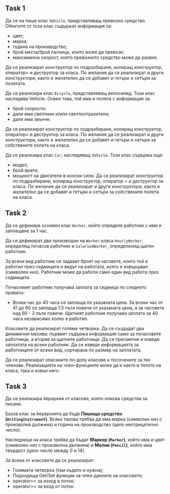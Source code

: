 ## Task 1
Да се на пише клас `Vehicle`, представляващ превозно средство. Обектите от този клас съдържат информация за:
- цвят;
- марка;
- година на производство;
- брой места/брой пътници, които може да превози;
- максимална скорост, която превозното средство може да развие.

Да се реализират конструктор по подразбиране, копиращ конструктор, оператор= и деструктор за класа. По желание да се реализират и други конструктори, както е желателно да се добавят и гетъри и сетъри за полетата.

Да се реализира клас `Bicycle`, представляващ велосипед. Този клас наследява Vehicle. Освен това, той има и полета с информация за:
- брой скорости;
- дали има светлини и/или светлоотразители;
- дали има звънче.

Да се реализират конструктор по подразбиране, копиращ конструктор, оператор= и деструктор за класа. По желание да се реализират и други конструктори, както е желателно да се добавят и гетъри и сетъри за собствените полета на класа. 


Да се реализира клас `Car`, наследяващ `Vehicle`. Този клас съдържа още:
- модел;
- брой врати;
- мощност на двигателя в конски сили.
Да се реализират конструктор по подразбиране, копиращ конструктор, оператор = и деструктор за класа. По желание да се реализират и други конструктори, както е желателно да се добавят и гетъри и сетъри за собствените полета на класа.

## Task 2
Да се дефинира основен клас `Worker`, който определя работник с име и заплащане за 1 час. 

Да се дефинират два производни на `Worker` класа `HourlyWorker`, определящ почасов работник и `SalariedWorker`, определелящ щатен работник.

За всеки вид работник се задават броят на часовете, които той е работил през седмицата и видът на работата, която е извършвал (символен низ). Работник може да работи само един вид работа през седмицата. 

Почасовият работник получава заплата за седмица по следното правило: 
- Всеки час до 40 часа се заплаща по указаната цена. За всеки час от 41 до 60 се заплаща 1.5 пъти повече от указаната цена, а за часовете над 60 - 2 пъти повече. Щатният работник получава заплата за 40 часа независимо колко е работил. 

Класовете да реализират голяма четворка. Да се създадат два динамични масива: първият съдържа информация само за почасовите работници, а втория за щатните работници. Да се пресметне и изведе заплатата на всеки работник. Да се изведе информацията за работниците от всеки вид, сортирана по размер на заплатата. 

Да се реализират описаните по-долу класове и посочените за тях членове. Реализацията на член-функциите може да е както в тялото на класа, така и извън него.
 
## Task 3

Да се реализира йерархия от класове, която описва средства за писане.

Базов клас за йерархията да бъде **Пишещо средство (`WritingInstrument`)**. Всяко такова трябва да има марка (символен низ с произволна дължина) и година на производство (цяло неотрицателно число).

Наследници на класа трябва да бъдат **Маркер (`Marker`)**, който има и цвят (символен низ с произволна дължина) и **Молив (`Pencil`)**, който има твърдост (цяло число между 0 и 14).

За всеки от класовете да се реализират:

- Голямата четворка (там където е нужна);
- Подходящи Get/Set функции за член-данните на класовете;
- operator<< за изход в поток;
- operator>> за вход от поток.

